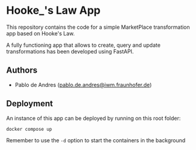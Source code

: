 # Hooke_'s Law App

This repository contains the code for a simple MarketPlace transformation app based on Hooke's Law.

A fully functioning app that allows to create, query and update transformations has been developed using FastAPI.

## Authors

- Pablo de Andres ([pablo.de.andres@iwm.fraunhofer.de](mailto:pablo.de.andres@iwm.fraunhofer.de))

## Deployment

An instance of this app can be deployed by running on this root folder:

```sh
docker compose up
```

Remember to use the `-d` option to start the containers in the background

